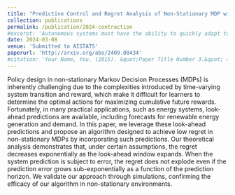 ```yaml
---
title: "Predictive Control and Regret Analysis of Non-Stationary MDP with Look-ahead Information"
collection: publications
permalink: /publication/2024-contraction
#excerpt: 'Autonomous systems must have the ability to quickly adapt to various situations. However, adaptation methods often require strong assumptions about system structures, environmental homogeneity, and multiple rollouts. In this work, we integrate multi-armed bandit and model-based RL to design a fast adaptation algorithm on a single trajectory. Our approach achieves sublinear regret, and the performance guarantee does not require homogeneity of the environment. This regret bound is achieved using a novel prediction error metric that is minimized in the ground-truth MDP. To the best of our knowledge, all existing results with provable guarantees depend on the Bregman divergence between the optimal policies among the MDP's. We show by simulation that our algorithm performs well in puzzle navigation and quadcopter path-tracking.'
date: 2024-03-08
venue: 'Submitted to AISTATS'
paperurl: 'http://arxiv.org/abs/2409.08434'
#citation: 'Your Name, You. (2015). &quot;Paper Title Number 3.&quot; <i>Journal 1</i>. 1(3).'
---
```

Policy design in non-stationary Markov Decision Processes (MDPs) is inherently challenging due to the complexities introduced by time-varying system transition and reward, which make it difficult for learners to determine the optimal actions for maximizing cumulative future rewards. Fortunately, in many practical applications, such as energy systems, look-ahead predictions are available, including forecasts for renewable energy generation and demand. In this paper, we leverage these look-ahead predictions and propose an algorithm designed to achieve low regret in non-stationary MDPs by incorporating such predictions. Our theoretical analysis demonstrates that, under certain assumptions, the regret decreases exponentially as the look-ahead window expands. When the system prediction is subject to error, the regret does not explode even if the prediction error grows sub-exponentially as a function of the prediction horizon. We validate our approach through simulations, confirming the efficacy of our algorithm in non-stationary environments.